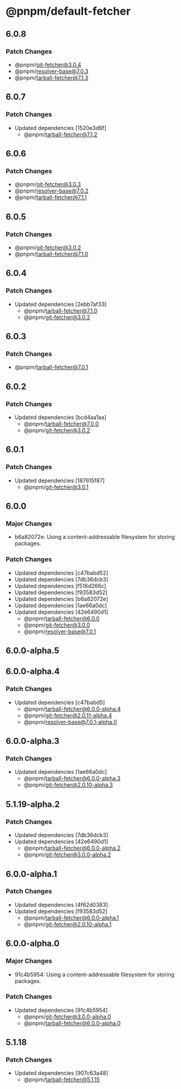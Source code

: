 # @pnpm/default-fetcher

## 6.0.8

### Patch Changes

- @pnpm/git-fetcher@3.0.4
- @pnpm/resolver-base@7.0.3
- @pnpm/tarball-fetcher@7.1.3

## 6.0.7

### Patch Changes

- Updated dependencies [1520e3d6f]
  - @pnpm/tarball-fetcher@7.1.2

## 6.0.6

### Patch Changes

- @pnpm/git-fetcher@3.0.3
- @pnpm/resolver-base@7.0.2
- @pnpm/tarball-fetcher@7.1.1

## 6.0.5

### Patch Changes

- @pnpm/git-fetcher@3.0.2
- @pnpm/tarball-fetcher@7.1.0

## 6.0.4

### Patch Changes

- Updated dependencies [2ebb7af33]
  - @pnpm/tarball-fetcher@7.1.0
  - @pnpm/git-fetcher@3.0.2

## 6.0.3

### Patch Changes

- @pnpm/tarball-fetcher@7.0.1

## 6.0.2

### Patch Changes

- Updated dependencies [bcd4aa1aa]
  - @pnpm/tarball-fetcher@7.0.0
  - @pnpm/git-fetcher@3.0.2

## 6.0.1

### Patch Changes

- Updated dependencies [187615f87]
  - @pnpm/git-fetcher@3.0.1

## 6.0.0

### Major Changes

- b6a82072e: Using a content-addressable filesystem for storing packages.

### Patch Changes

- Updated dependencies [c47babd52]
- Updated dependencies [7db36dcb3]
- Updated dependencies [f516d266c]
- Updated dependencies [f93583d52]
- Updated dependencies [b6a82072e]
- Updated dependencies [1ae66a0dc]
- Updated dependencies [42e6490d1]
  - @pnpm/tarball-fetcher@6.0.0
  - @pnpm/git-fetcher@3.0.0
  - @pnpm/resolver-base@7.0.1

## 6.0.0-alpha.5

## 6.0.0-alpha.4

### Patch Changes

- Updated dependencies [c47babd5]
  - @pnpm/tarball-fetcher@6.0.0-alpha.4
  - @pnpm/git-fetcher@2.0.11-alpha.4
  - @pnpm/resolver-base@7.0.1-alpha.0

## 6.0.0-alpha.3

### Patch Changes

- Updated dependencies [1ae66a0dc]
  - @pnpm/tarball-fetcher@6.0.0-alpha.3
  - @pnpm/git-fetcher@2.0.10-alpha.3

## 5.1.19-alpha.2

### Patch Changes

- Updated dependencies [7db36dcb3]
- Updated dependencies [42e6490d1]
  - @pnpm/tarball-fetcher@6.0.0-alpha.2
  - @pnpm/git-fetcher@3.0.0-alpha.2

## 6.0.0-alpha.1

### Patch Changes

- Updated dependencies [4f62d0383]
- Updated dependencies [f93583d52]
  - @pnpm/tarball-fetcher@6.0.0-alpha.1
  - @pnpm/git-fetcher@2.0.10-alpha.1

## 6.0.0-alpha.0

### Major Changes

- 91c4b5954: Using a content-addressable filesystem for storing packages.

### Patch Changes

- Updated dependencies [91c4b5954]
  - @pnpm/git-fetcher@3.0.0-alpha.0
  - @pnpm/tarball-fetcher@6.0.0-alpha.0

## 5.1.18

### Patch Changes

- Updated dependencies [907c63a48]
  - @pnpm/tarball-fetcher@5.1.15
